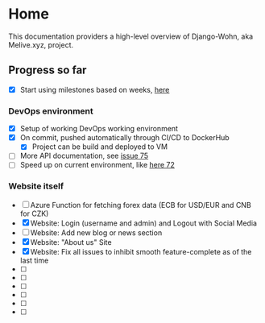 # Home

This documentation providers a high-level overview of Django-Wohn, aka Melive.xyz, project.

## Progress so far

- [x] Start using milestones based on weeks, [here](https://github.com/dmpe/django-wohn/milestone)

### DevOps environment
- [x] Setup of working DevOps working environment
- [x] On commit, pushed automatically through CI/CD to DockerHub
  - [x] Project can be build and deployed to VM
- [ ] More API documentation, see [issue 75](https://github.com/dmpe/django-wohn/issues/75)
- [ ] Speed up on current environment, like [here 72](https://github.com/dmpe/django-wohn/issues/72)

### Website itself
- [ ] Azure Function for fetching forex data (ECB for USD/EUR and CNB for CZK)
- [x] Website: Login (username and admin) and Logout with Social Media
- [ ] Website: Add new blog or news section
- [x] Website: "About us" Site
- [x] Website: Fix all issues to inhibit smooth feature-complete as of the last time
- [ ]
- [ ]
- [ ]
- [ ]
- [ ]
- [ ]
